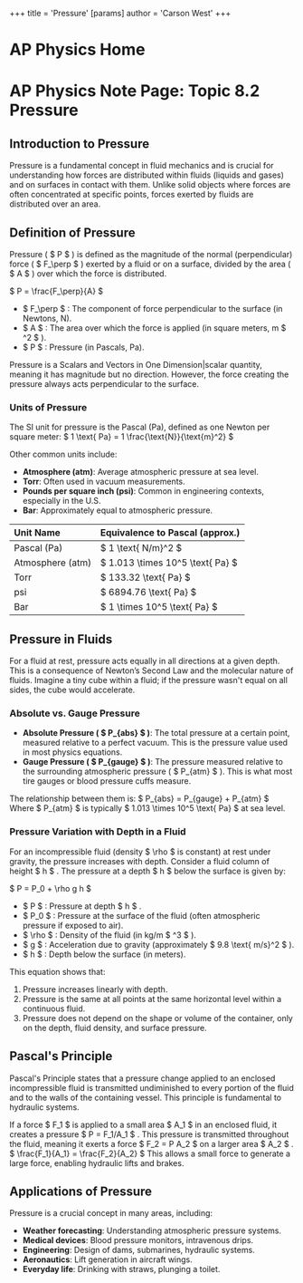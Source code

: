 +++
 title = 'Pressure'
[params]
	author = 'Carson West'
+++
# AP Physics Home
# AP Physics Note Page: Topic 8.2 Pressure

## Introduction to Pressure

Pressure is a fundamental concept in fluid mechanics and is crucial for understanding how forces are distributed within fluids (liquids and gases) and on surfaces in contact with them. Unlike solid objects where forces are often concentrated at specific points, forces exerted by fluids are distributed over an area.

## Definition of Pressure

Pressure ( $ P $ ) is defined as the magnitude of the normal (perpendicular) force ( $ F_\perp $ ) exerted by a fluid or on a surface, divided by the area ( $ A $ ) over which the force is distributed.

 $ 
P = \frac{F_\perp}{A}
 $ 

-    $ F_\perp $ : The component of force perpendicular to the surface (in Newtons, N).
-    $ A $ : The area over which the force is applied (in square meters, m $ ^2 $ ).
-    $ P $ : Pressure (in Pascals, Pa).

Pressure is a Scalars and Vectors in One Dimension|scalar quantity, meaning it has magnitude but no direction. However, the force creating the pressure always acts perpendicular to the surface.

### Units of Pressure

The SI unit for pressure is the Pascal (Pa), defined as one Newton per square meter:
 $ 
1 \text{ Pa} = 1 \frac{\text{N}}{\text{m}^2}
 $ 

Other common units include:
-   **Atmosphere (atm)**: Average atmospheric pressure at sea level.
-   **Torr**: Often used in vacuum measurements.
-   **Pounds per square inch (psi)**: Common in engineering contexts, especially in the U.S.
-   **Bar**: Approximately equal to atmospheric pressure.

| Unit Name | Equivalence to Pascal (approx.) |
| :-------- | :------------------------------ |
| Pascal (Pa) |  $ 1 \text{ N/m}^2 $                |
| Atmosphere (atm) |  $ 1.013 \times 10^5 \text{ Pa} $  |
| Torr |  $ 133.32 \text{ Pa} $              |
| psi |  $ 6894.76 \text{ Pa} $             |
| Bar |  $ 1 \times 10^5 \text{ Pa} $       |

## Pressure in Fluids

For a fluid at rest, pressure acts equally in all directions at a given depth. This is a consequence of Newton’s Second Law and the molecular nature of fluids. Imagine a tiny cube within a fluid; if the pressure wasn't equal on all sides, the cube would accelerate.

### Absolute vs. Gauge Pressure

-   **Absolute Pressure ( $ P_{abs} $ )**: The total pressure at a certain point, measured relative to a perfect vacuum. This is the pressure value used in most physics equations.
-   **Gauge Pressure ( $ P_{gauge} $ )**: The pressure measured relative to the surrounding atmospheric pressure ( $ P_{atm} $ ). This is what most tire gauges or blood pressure cuffs measure.

The relationship between them is:
 $ 
P_{abs} = P_{gauge} + P_{atm}
 $ 
Where  $ P_{atm} $  is typically  $ 1.013 \times 10^5 \text{ Pa} $  at sea level.

### Pressure Variation with Depth in a Fluid

For an incompressible fluid (density  $ \rho $  is constant) at rest under gravity, the pressure increases with depth. Consider a fluid column of height  $ h $ . The pressure at a depth  $ h $  below the surface is given by:

 $ 
P = P_0 + \rho g h
 $ 

-    $ P $ : Pressure at depth  $ h $ .
-    $ P_0 $ : Pressure at the surface of the fluid (often atmospheric pressure if exposed to air).
-    $ \rho $ : Density of the fluid (in kg/m $ ^3 $ ).
-    $ g $ : Acceleration due to gravity (approximately  $ 9.8 \text{ m/s}^2 $ ).
-    $ h $ : Depth below the surface (in meters).

This equation shows that:
1.  Pressure increases linearly with depth.
2.  Pressure is the same at all points at the same horizontal level within a continuous fluid.
3.  Pressure does not depend on the shape or volume of the container, only on the depth, fluid density, and surface pressure.

## Pascal's Principle

Pascal's Principle states that a pressure change applied to an enclosed incompressible fluid is transmitted undiminished to every portion of the fluid and to the walls of the containing vessel. This principle is fundamental to hydraulic systems.

If a force  $ F_1 $  is applied to a small area  $ A_1 $  in an enclosed fluid, it creates a pressure  $ P = F_1/A_1 $ . This pressure is transmitted throughout the fluid, meaning it exerts a force  $ F_2 = P A_2 $  on a larger area  $ A_2 $ .
 $ 
\frac{F_1}{A_1} = \frac{F_2}{A_2}
 $ 
This allows a small force to generate a large force, enabling hydraulic lifts and brakes.

## Applications of Pressure

Pressure is a crucial concept in many areas, including:
-   **Weather forecasting**: Understanding atmospheric pressure systems.
-   **Medical devices**: Blood pressure monitors, intravenous drips.
-   **Engineering**: Design of dams, submarines, hydraulic systems.
-   **Aeronautics**: Lift generation in aircraft wings.
-   **Everyday life**: Drinking with straws, plunging a toilet.